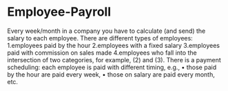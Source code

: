 # Employee-Payroll

Every week/month in a company you have to calculate (and send) the salary to each employee.
There are different types of employees:
1.employees paid by the hour
2.employees with a fixed salary
3.employees paid with commission on sales made
4.employees who fall into the intersection of two categories, for example, (2) and (3).
There is a payment scheduling: each employee is paid with different timing, e.g.,
 • those paid by the hour are paid every week,
 • those on salary are paid every month, etc.

